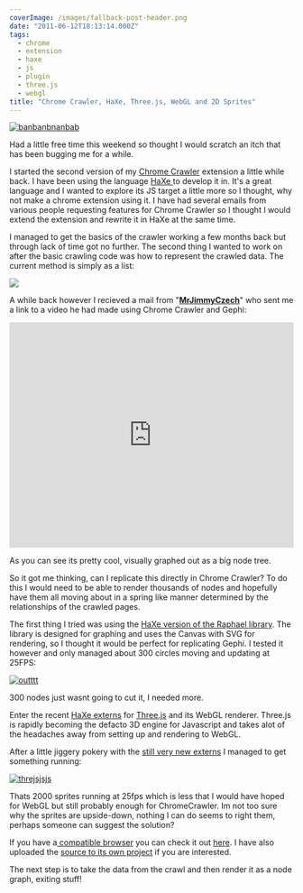 ```yaml
---
coverImage: /images/fallback-post-header.png
date: "2011-06-12T18:13:14.000Z"
tags:
  - chrome
  - extension
  - haxe
  - js
  - plugin
  - three.js
  - webgl
title: "Chrome Crawler, HaXe, Three.js, WebGL and 2D Sprites"
---
```


[![](/wp-content/uploads/2011/06/banbanbnanbab.jpg "banbanbnanbab")](/wp-content/uploads/2011/06/banbanbnanbab.jpg)

Had a little free time this weekend so thought I would scratch an itch that has been bugging me for a while.

<!-- more -->

I started the second version of my [Chrome Crawler](/posts/chrome-crawler-a-web-crawler-written-in-javascript/) extension a little while back. I have been using the language [HaXe ](https://haxe.org/)to develop it in. It's a great language and I wanted to explore its JS target a little more so I thought, why not make a chrome extension using it. I have had several emails from various people requesting features for Chrome Crawler so I thought I would extend the extension and rewrite it in HaXe at the same time.

I managed to get the basics of the crawler working a few months back but through lack of time got no further. The second thing I wanted to work on after the basic crawling code was how to represent the crawled data. The current method is simply as a list:

![](/wp-content/uploads/2010/12/Shot_002.png)

A while back however I recieved a mail from "**[MrJimmyCzech](https://www.youtube.com/user/MrJimmyCzech)**" who sent me a link to a video he had made using Chrome Crawler and Gephi:

<iframe width="100%" height="400" src="https://www.youtube.com/embed/C8P6ZttaZRo" frameborder="0" allow="accelerometer; autoplay; clipboard-write; encrypted-media; gyroscope; picture-in-picture" allowfullscreen></iframe>

As you can see its pretty cool, visually graphed out as a big node tree.

So it got me thinking, can I replicate this directly in Chrome Crawler? To do this I would need to be able to render thousands of nodes and hopefully have them all moving about in a spring like manner determined by the relationships of the crawled pages.

The first thing I tried was using the [HaXe version of the Raphael library](https://lib.haxe.org/p/raphaelExtern). The library is designed for graphing and uses the Canvas with SVG for rendering, so I thought it would be perfect for replicating Gephi. I tested it however and only managed about 300 circles moving and updating at 25FPS:

[![](/wp-content/uploads/2011/06/outttt.jpg "outttt")](/wp-content/uploads/2011/06/outttt.jpg)

300 nodes just wasnt going to cut it, I needed more.

Enter the recent [HaXe externs](https://github.com/jgranick/three.js-completion) for [Three.js](https://mrdoob.com/blog/post/693) and its WebGL renderer. Three.js is rapidly becoming the defacto 3D engine for Javascript and takes alot of the headaches away from setting up and rendering to WebGL.

After a little jiggery pokery with the [still very new externs](https://haxe.1354130.n2.nabble.com/Extern-classes-for-three-js-Javascript-3D-like-ro-me-td6447961.html) I managed to get something running:

[![](/wp-content/uploads/2011/06/threjsjsjs.jpg "threjsjsjs")](/wp-content/uploads/2011/06/threjsjsjs.jpg)

Thats 2000 sprites running at 25fps which is less that I would have hoped for WebGL but still probably enough for ChromeCrawler. Im not too sure why the sprites are upside-down, nothing I can do seems to right them, perhaps someone can suggest the solution?

If you have a[ compatible browser](https://www.doesmybrowsersupportwebgl.com/) you can check it out [here](/Work/ChromeCrawler/01/crawlerTab.html). I have also uploaded the [source to its own project](https://code.google.com/p/chrome-crawler/source/browse/#svn%2Ftrunk%2FHaXe) if you are interested.

The next step is to take the data from the crawl and then render it as a node graph, exiting stuff!
